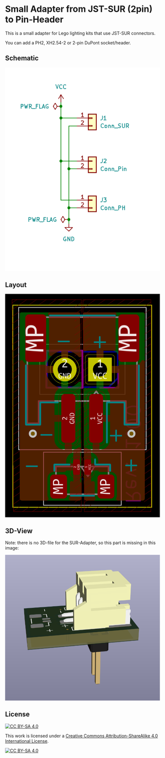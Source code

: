 Small Adapter from JST-SUR (2pin) to Pin-Header
===============================================

This is a small adapter for Lego lighting kits that use
JST-SUR connectors.

You can add a PH2, XH2.54-2 or 2-pin DuPont socket/header.


Schematic
---------

![](schematic.png)


Layout
------

![](pcb-layout.png)


3D-View
-------

Note: there is no 3D-file for the SUR-Adapter, so this part
is missing in this image:

![](pcb-3D.png)


License
-------

[![CC BY-SA 4.0][cc-by-sa-shield]][cc-by-sa]

This work is licensed under a
[Creative Commons Attribution-ShareAlike 4.0 International
License][cc-by-sa].

[![CC BY-SA 4.0][cc-by-sa-image]][cc-by-sa]

[cc-by-sa]: http://creativecommons.org/licenses/by-sa/4.0/
[cc-by-sa-image]: https://licensebuttons.net/l/by-sa/4.0/88x31.png
[cc-by-sa-shield]:
https://img.shields.io/badge/License-CC%20BY--SA%204.0-lightgrey.svg
